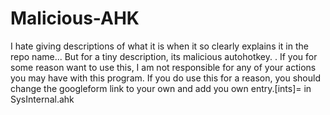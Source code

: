# Malicious-AHK
I hate giving descriptions of what it is when it so clearly explains it in the repo name... But for a tiny description, its malicious autohotkey.
.
If you for some reason want to use this, I am not responsible for any of your actions you may have with this program.
If you do use this for a reason, you should change the googleform link to your own and add you own entry.[ints]= in SysInternal.ahk
